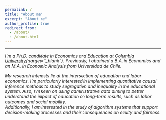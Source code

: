 ```yaml
---
permalink: /
title: "About me"
excerpt: "About me"
author_profile: true
redirect_from: 
  - /about/
  - /about.html
---
```


---

*I'm a Ph.D. candidate in Economics and Education at [Columbia University](https://www.tc.columbia.edu/education-policy-and-social-analysis/economics-and-education/current-students/){:target="_blank"}. Previously, I obtained a B.A. in Economics and an M.A. in Economic Analysis from Universidad de Chile.*

*My research interests lie at the intersection of education and labor economics.
I'm particularly interested in implementing quantitative causal inference methods to study segregation and inequality in the educational system. Also, I'm keen on using administrative data aiming to better understand the impact of education on long-term results, such as labor outcomes and social mobility.  
Additionally, I am interested in the study of algorithm systems that support decision-making processes and their consequences on equity and fairness.*
